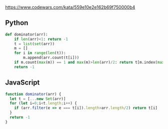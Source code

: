 https://www.codewars.com/kata/559e10e2e162b69f750000b4

## Python
```python
def dominator(arr):
    if len(arr)<1: return -1
    t = list(set(arr))
    m = []
    for i in range(len(t)):
        m.append(arr.count(t[i]))
    if m.count(max(m)) == 1 and max(m)>len(arr)/2: return t[m.index(max(m))]
    return -1
```

## JavaScript
```js
function dominator(arr) {
  let t = [...new Set(arr)]
  for (let i=0;i<t.length;i++) {
    if (arr.filter(e => e === t[i]).length>arr.length/2) return t[i]
  }
  return -1
}
```